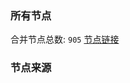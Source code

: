 ### 所有节点
合并节点总数: `905`
[节点链接](https://raw.githubusercontent.com/rzhy1/11/master/sub/sub_merge_base64.txt)

### 节点来源

